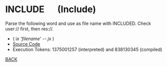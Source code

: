 # INCLUDE &emsp; (Include)
Parse the following word and use as file name with INCLUDED. Check user:// first, then res://.
* ( i*x 'filename' -- j*x )
* [Source Code](../words/file_ext/Include.cs)
* Execution Tokens: 1375001257 (interpreted) and 838130345 (compiled)


[BACK](builtins.md#Include)
